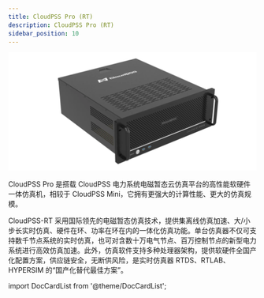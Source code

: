 ```yaml
---
title: CloudPSS Pro (RT)
description: CloudPSS Pro (RT)
sidebar_position: 10
---
```


![CloudPSS Pro =x300](./pro1.png "CloudPSS Pro") 

CloudPSS Pro 是搭载 CloudPSS 电力系统电磁暂态云仿真平台的高性能软硬件一体仿真机，相较于 CloudPSS Mini，它拥有更强大的计算性能、更大的仿真规模。 

CloudPSS-RT 采用国际领先的电磁暂态仿真技术，提供集离线仿真加速、大/小步长实时仿真、硬件在环、功率在环在内的一体化仿真功能。单台仿真器不仅可支持数千节点系统的实时仿真，也可对含数十万电气节点、百万控制节点的新型电力系统进行高效仿真加速。此外，仿真软件支持多种处理器架构，提供软硬件全国产化配置方案，供应链安全，无断供风险，是实时仿真器 RTDS、RTLAB、HYPERSIM 的“国产化替代最佳方案”。


import DocCardList from '@theme/DocCardList';

<DocCardList />

